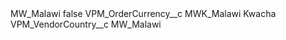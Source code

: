 <?xml version="1.0" encoding="UTF-8"?>
<CustomMetadata xmlns="http://soap.sforce.com/2006/04/metadata" xmlns:xsi="http://www.w3.org/2001/XMLSchema-instance" xmlns:xsd="http://www.w3.org/2001/XMLSchema">
    <label>MW_Malawi</label>
    <protected>false</protected>
    <values>
        <field>VPM_OrderCurrency__c</field>
        <value xsi:type="xsd:string">MWK_Malawi Kwacha</value>
    </values>
    <values>
        <field>VPM_VendorCountry__c</field>
        <value xsi:type="xsd:string">MW_Malawi</value>
    </values>
</CustomMetadata>
